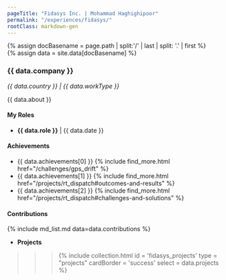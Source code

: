 ```yaml
---
pageTitle: "Fidasys Inc. | Mohammad Haghighipoor" 
permalink: "/experiences/fidasys/"
rootClass: markdown-gen
---
```


{% assign docBasename = page.path | split:'/' | last | split: '.' | first %}          
{% assign data = site.data[docBasename] %}

### {{ data.company }}
_{{ data.country }} | {{ data.workType }}_

{{ data.about }}

#### My Roles
- **{{ data.role }}** &#124; {{ data.date }}

#### Achievements
- {{ data.achievements[0] }} {% include find_more.html href="/challenges/gps_drift" %}
- {{ data.achievements[1] }} {% include find_more.html href="/projects/rt_dispatch#outcomes-and-results" %}
- {{ data.achievements[2] }} {% include find_more.html href="/projects/rt_dispatch#challenges-and-solutions" %}

#### Contributions
{% include md_list.md data=data.contributions %}

- **Projects**
>>> {% include collection.html 
        id = 'fidasys_projects'
        type = "projects"
        cardBorder = 'success'
        select = data.projects
    %}